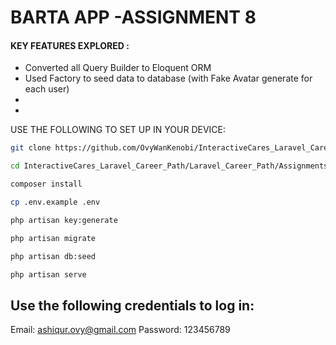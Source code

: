 
# BARTA APP -ASSIGNMENT 8

#### KEY FEATURES EXPLORED :
* Converted all Query Builder to Eloquent ORM
* Used Factory to seed data to database (with Fake Avatar generate for each user)
* 
* 

USE THE FOLLOWING TO SET UP IN YOUR DEVICE:

```bash
git clone https://github.com/OvyWanKenobi/InteractiveCares_Laravel_Career_Path.git
```

```bash
cd InteractiveCares_Laravel_Career_Path/Laravel_Career_Path/Assignments/Assignment_9_Barta_App
```

```bash
composer install
```

```bash
cp .env.example .env
```

```bash
php artisan key:generate
```

```bash
php artisan migrate
```

```bash
php artisan db:seed
```

```bash
php artisan serve
```

## Use the following credentials to log in:
Email: ashiqur.ovy@gmail.com
Password: 123456789
